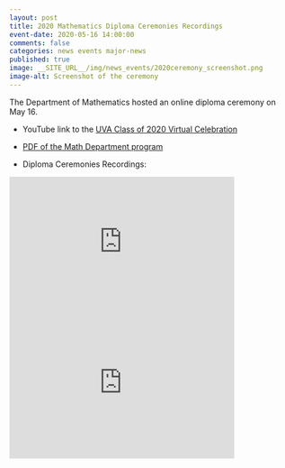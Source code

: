 ```yaml
---
layout: post
title: 2020 Mathematics Diploma Ceremonies Recordings
event-date: 2020-05-16 14:00:00
comments: false
categories: news events major-news
published: true
image: __SITE_URL__/img/news_events/2020ceremony_screenshot.png
image-alt: Screenshot of the ceremony
---
```


The Department of Mathematics hosted an online diploma ceremony on May 16.

- YouTube link to the [UVA Class of 2020 Virtual Celebration](https://youtu.be/Vkgagv9r3MU)

- [PDF of the Math Department program]({{site.url}}/img/news_events/2020ceremony_program.pdf)

- Diploma Ceremonies Recordings:

<iframe width="400" height="250"  src="https://www.youtube-nocookie.com/embed/fuQ4-p05kGM" frameborder="0" allow="accelerometer; autoplay; encrypted-media; gyroscope; picture-in-picture" allowfullscreen></iframe>

<iframe width="400" height="250"  src="https://www.youtube-nocookie.com/embed/EPfyJ1DuQpk" frameborder="0" allow="accelerometer; autoplay; encrypted-media; gyroscope; picture-in-picture" allowfullscreen></iframe>


